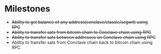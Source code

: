 # Milestones
* ~~Ability to get balance of any address(conclave/classic/segwit) using RPC~~
* ~~Ability to transfer sats from bitcoin chain to Conclave chain using RPC~~
* ~~Ability to transfer sats between addresses on Conclave chain using RPC~~
* Ability to transfer sats from Conclave chain back to bitcoin chain using RPC
